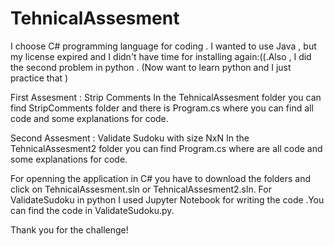 # TehnicalAssesment

I choose C# programming language for coding . I wanted to use Java , but my license expired and I didn't have time for installing again:((.Also , I did the second problem in python . (Now want to learn python and I just practice that ) 

First Assesment : Strip Comments 
In the TehnicalAssesment folder you can find StripComments folder and there is Program.cs where you can find all code and some explanations for code.

Second Assesment : Validate Sudoku with size NxN
In the TehnicalAssesment2 folder you can find Program.cs where are all code and some explanations for code.

For openning the application in C# you have to download the folders and click on TehnicalAssesment.sln or TehnicalAssesment2.sln.
For ValidateSudoku in python I used Jupyter Notebook for writing the code .You can find the code in ValidateSudoku.py.

Thank you for the challenge!
